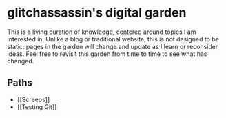# glitchassassin's digital garden

This is a living curation of knowledge, centered around topics I am interested in. Unlike a blog or traditional website, this is not designed to be static: pages in the garden will change and update as I learn or reconsider ideas. Feel free to revisit this garden from time to time to see what has changed.

## Paths

- [[Screeps]]
- [[Testing Git]]